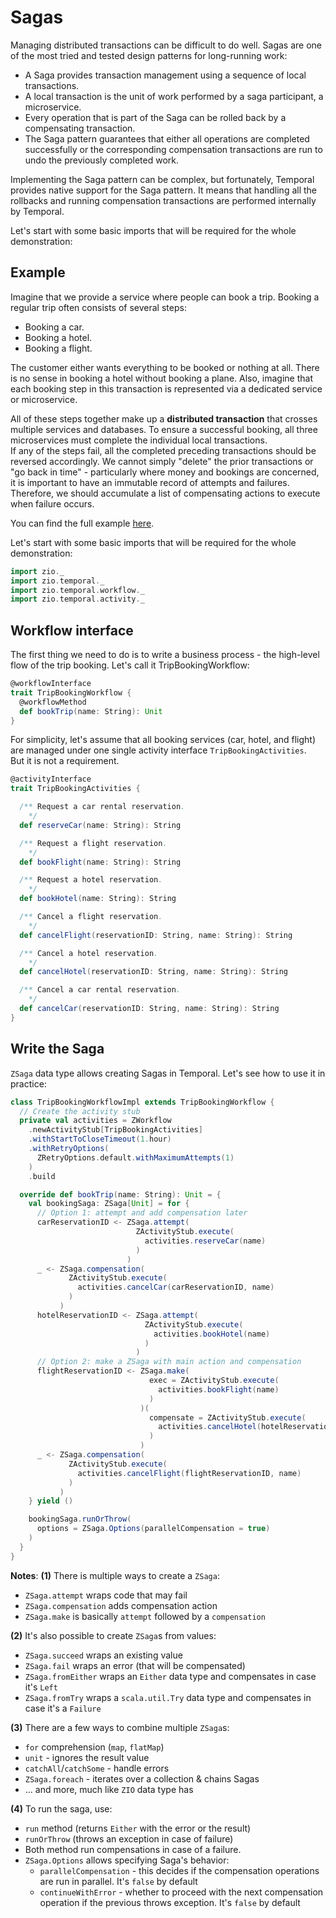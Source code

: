 # Sagas
Managing distributed transactions can be difficult to do well. Sagas are one of the most tried and tested design patterns for long-running work:
- A Saga provides transaction management using a sequence of local transactions. 
- A local transaction is the unit of work performed by a saga participant, a microservice. 
- Every operation that is part of the Saga can be rolled back by a compensating transaction. 
- The Saga pattern guarantees that either all operations are completed successfully or the corresponding compensation transactions are run to undo the previously completed work.

Implementing the Saga pattern can be complex, but fortunately, Temporal provides native support for the Saga pattern. It means that handling all the rollbacks and running compensation transactions are performed internally by Temporal.

Let's start with some basic imports that will be required for the whole demonstration:

## Example
Imagine that we provide a service where people can book a trip. Booking a regular trip often consists of several steps:
- Booking a car.
- Booking a hotel.
- Booking a flight.

The customer either wants everything to be booked or nothing at all. There is no sense in booking a hotel without booking a plane. Also, imagine that each booking step in this transaction is represented via a dedicated service or microservice.

All of these steps together make up a **distributed transaction** that crosses multiple services and databases. To ensure a successful booking, all three microservices must complete the individual local transactions.  
If any of the steps fail, all the completed preceding transactions should be reversed accordingly. We cannot simply "delete" the prior transactions or "go back in time" - particularly where money and bookings are concerned, it is important to have an immutable record of attempts and failures.  
Therefore, we should accumulate a list of compensating actions to execute when failure occurs.

You can find the full example [here](https://github.com/vitaliihonta/zio-temporal/tree/main/examples/src/main/scala/com/example/bookingsaga).

Let's start with some basic imports that will be required for the whole demonstration:

```scala mdoc:silent
import zio._
import zio.temporal._
import zio.temporal.workflow._
import zio.temporal.activity._
```

## Workflow interface
The first thing we need to do is to write a business process - the high-level flow of the trip booking. Let's call it TripBookingWorkflow:

```scala mdoc:silent
@workflowInterface
trait TripBookingWorkflow {
  @workflowMethod
  def bookTrip(name: String): Unit
}
```

For simplicity, let's assume that all booking services (car, hotel, and flight) are managed under one single activity interface `TripBookingActivities`.  
But it is not a requirement.

```scala mdoc:silent
@activityInterface
trait TripBookingActivities {

  /** Request a car rental reservation.
    */
  def reserveCar(name: String): String

  /** Request a flight reservation.
    */
  def bookFlight(name: String): String

  /** Request a hotel reservation.
    */
  def bookHotel(name: String): String

  /** Cancel a flight reservation.
    */
  def cancelFlight(reservationID: String, name: String): String

  /** Cancel a hotel reservation.
    */
  def cancelHotel(reservationID: String, name: String): String

  /** Cancel a car rental reservation.
    */
  def cancelCar(reservationID: String, name: String): String
}
```

## Write the Saga

`ZSaga` data type allows creating Sagas in Temporal. Let's see how to use it in practice:  

```scala mdoc:silent
class TripBookingWorkflowImpl extends TripBookingWorkflow {
  // Create the activity stub 
  private val activities = ZWorkflow
    .newActivityStub[TripBookingActivities]
    .withStartToCloseTimeout(1.hour)
    .withRetryOptions(
      ZRetryOptions.default.withMaximumAttempts(1)
    )
    .build

  override def bookTrip(name: String): Unit = {
    val bookingSaga: ZSaga[Unit] = for {
      // Option 1: attempt and add compensation later
      carReservationID <- ZSaga.attempt(
                            ZActivityStub.execute(
                              activities.reserveCar(name)
                            )
                          )
      _ <- ZSaga.compensation(
             ZActivityStub.execute(
               activities.cancelCar(carReservationID, name)
             )
           )
      hotelReservationID <- ZSaga.attempt(
                              ZActivityStub.execute(
                                activities.bookHotel(name)
                              )
                            )
      // Option 2: make a ZSaga with main action and compensation
      flightReservationID <- ZSaga.make(
                               exec = ZActivityStub.execute(
                                 activities.bookFlight(name)
                               )
                             )(
                               compensate = ZActivityStub.execute(
                                 activities.cancelHotel(hotelReservationID, name)
                               )
                             )
      _ <- ZSaga.compensation(
             ZActivityStub.execute(
               activities.cancelFlight(flightReservationID, name)
             )
           )
    } yield ()

    bookingSaga.runOrThrow(
      options = ZSaga.Options(parallelCompensation = true)
    )
  }
}
```

**Notes**:
**(1)** There is multiple ways to create a `ZSaga`:
- `ZSaga.attempt` wraps code that may fail
- `ZSaga.compensation` adds compensation action
- `ZSaga.make` is basically `attempt` followed by a `compensation`

**(2)** It's also possible to create `ZSaga`s from values:
- `ZSaga.succeed` wraps an existing value
- `ZSaga.fail` wraps an error (that will be compensated)
- `ZSaga.fromEither` wraps an `Either` data type and compensates in case it's `Left`
- `ZSaga.fromTry` wraps a `scala.util.Try` data type and compensates in case it's a `Failure`

**(3)** There are a few ways to combine multiple `ZSaga`s:
- `for` comprehension (`map`, `flatMap`)
- `unit` - ignores the result value
- `catchAll`/`catchSome` - handle errors
- `ZSaga.foreach` - iterates over a collection & chains Sagas
- ... and more, much like `ZIO` data type has

**(4)** To run the saga, use:
- `run` method (returns `Either` with the error or the result) 
- `runOrThrow` (throws an exception in case of failure)
- Both method run compensations in case of a failure.
- `ZSaga.Options` allows specifying Saga's behavior:
  - `parallelCompensation` - this decides if the compensation operations are run in parallel. It's `false` by default
  - `continueWithError` - whether to proceed with the next compensation operation if the previous throws exception. It's `false` by default
